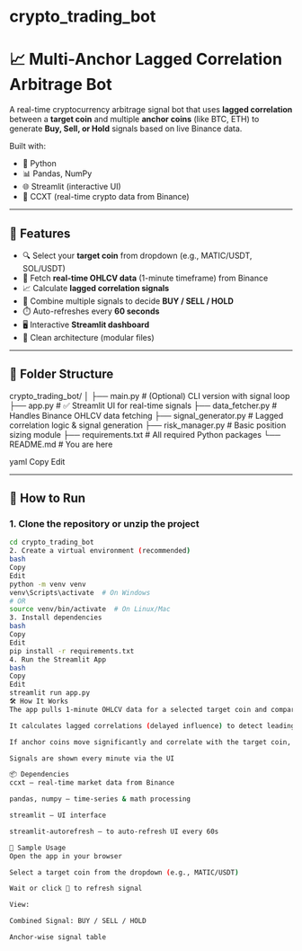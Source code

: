 # crypto_trading_bot

# 📈 Multi-Anchor Lagged Correlation Arbitrage Bot

A real-time cryptocurrency arbitrage signal bot that uses **lagged correlation** between a **target coin** and multiple **anchor coins** (like BTC, ETH) to generate **Buy, Sell, or Hold** signals based on live Binance data.

Built with:
- 🐍 Python
- 📊 Pandas, NumPy
- 🌐 Streamlit (interactive UI)
- 📡 CCXT (real-time crypto data from Binance)

---

## 🔧 Features

- 🔍 Select your **target coin** from dropdown (e.g., MATIC/USDT, SOL/USDT)
- 📡 Fetch **real-time OHLCV data** (1-minute timeframe) from Binance
- 📈 Calculate **lagged correlation signals**
- 🧠 Combine multiple signals to decide **BUY / SELL / HOLD**
- ⏱️ Auto-refreshes every **60 seconds**
- 🖥️ Interactive **Streamlit dashboard**
- 🧪 Clean architecture (modular files)

---

## 📂 Folder Structure

crypto_trading_bot/
│
├── main.py # (Optional) CLI version with signal loop
├── app.py # ✅ Streamlit UI for real-time signals
├── data_fetcher.py # Handles Binance OHLCV data fetching
├── signal_generator.py # Lagged correlation logic & signal generation
├── risk_manager.py # Basic position sizing module
├── requirements.txt # All required Python packages
└── README.md # You are here

yaml
Copy
Edit

---

## 🚀 How to Run

### 1. Clone the repository or unzip the project

```bash
cd crypto_trading_bot
2. Create a virtual environment (recommended)
bash
Copy
Edit
python -m venv venv
venv\Scripts\activate  # On Windows
# OR
source venv/bin/activate  # On Linux/Mac
3. Install dependencies
bash
Copy
Edit
pip install -r requirements.txt
4. Run the Streamlit App
bash
Copy
Edit
streamlit run app.py
🛠️ How It Works
The app pulls 1-minute OHLCV data for a selected target coin and compares it with anchor coins (e.g., BTC/USDT, ETH/USDT)

It calculates lagged correlations (delayed influence) to detect leading price movements

If anchor coins move significantly and correlate with the target coin, a buy/sell signal is generated

Signals are shown every minute via the UI

📦 Dependencies
ccxt – real-time market data from Binance

pandas, numpy – time-series & math processing

streamlit – UI interface

streamlit-autorefresh – to auto-refresh UI every 60s

📌 Sample Usage
Open the app in your browser

Select a target coin from the dropdown (e.g., MATIC/USDT)

Wait or click 🔄 to refresh signal

View:

Combined Signal: BUY / SELL / HOLD

Anchor-wise signal table

